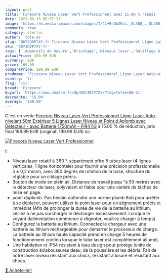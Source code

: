 ```yaml
---
layout: post
title: 'Firecore Niveau Laser Vert Professionnel avec 15.00 % rabais '
date: 2021-09-13 05:57:21
image: 'https://m.media-amazon.com/images/I/41+RnQbZ9cL._SL500_._SL400_.jpg'
comments: true
category: ofertas
author: 'tole.es'
slug: 'B07JD5P7XY-fr Firecore Niveau Laser Vert Professionnel Ligne Laser Auto-...'
sku: 'B07JD5P7XY-fr'
tags: [ 'Appareils de mesure','Bricolage','Niveaux laser','Outillage à main et électroportatif','Traceurs de ligne laser','Télémètres laser et accessoires','firecore', ]
actualPrice: 169.99 EUR
currency: EUR
price: 169.99
comparePrice: 199.99 EUR
prodname: 'Firecore Niveau Laser Vert Professionnel Ligne Laser Auto-nivelant 50m Extérieur 5 Lignes Laser Niveau et Point d Aplomb avec Détecteur - avec Batterie 1750mAh - FIR411G'
country: 'fr'
flag: '🇫🇷'
brand: 'Firecore'
buyurl: 'https://www.amazon.fr/dp/B07JD5P7XY/?tag=tolees0d-21'
descuento: '15.00'
average: '169.99'
---
```


C'est en vente [Firecore Niveau Laser Vert Professionnel Ligne Laser Auto-nivelant 50m Extérieur 5 Lignes Laser Niveau et Point d Aplomb avec Détecteur - avec Batterie 1750mAh - FIR411G](https://www.amazon.fr/dp/B07JD5P7XY/?tag=tolees0d-21)  à  15.00 % de réduction, prix final  169.99 EUR (original: 199.99 EUR) ici:

[![Firecore Niveau Laser Vert Professionnel](https://m.media-amazon.com/images/I/41+RnQbZ9cL._SL500_._SL400_.jpg)](https://www.amazon.fr/dp/B07JD5P7XY/?tag=tolees0d-21)

ℹ️:

- Niveau laser rotatif à 360 °. séparément offre 5 tubes laser (4 lignes verticales, 1 ligne horizontale) pour fournir une précision professionnelle à ± 0,2 mm/m, avec 360 degrés de rotation de la base, structure du réglable pour un ciblage précis.
- Bouton de mode en plein air. Distance de travail jusqu "à 50 metres avec le détecteur de laser, polyvalent et fiable pour une variété de tâches de mise en page.
- point daplomb. Pas besoin dattendre une norme plumb Bob pour arrêter à se déplacer, peuvent utiliser le point laser pour un alignement précis et immédiat (Afin de prolonger la durée de vie de la batterie au lithium, veillez à ne pas surcharger ni décharger excessivement. Lorsque le voyant dalimentation commence à clignoter, veuillez charger à temps).
- Configurez la batterie au lithium. Connectez le chargeur avec une batterie au lithium rechargeable pour démarrer le processus de charge. La batterie au lithium haute capacité prend en charge 5 heures de fonctionnement continu lorsque le tube laser est complètement allumé).
- Une habitation et IP54 résistant à leau design pour protège lunité de construction éclaboussures deau, de la poussière et les débris. Fait de notre laser niveau résistant aux chocs, résistant à lusure et résistant aux chocs.

[🛒 Achète-le!!](https://www.amazon.fr/dp/B07JD5P7XY/?tag=tolees0d-21)

